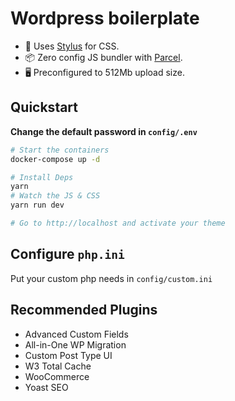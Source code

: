 # Wordpress boilerplate

- 💅 Uses [Stylus](http://stylus-lang.com/) for CSS.
- 📦 Zero config JS bundler with [Parcel](https://parceljs.org/).
- 🖥 Preconfigured to 512Mb upload size.

## Quickstart

**Change the default password in `config/.env`**

```bash
# Start the containers
docker-compose up -d

# Install Deps
yarn
# Watch the JS & CSS
yarn run dev

# Go to http://localhost and activate your theme
```

## Configure `php.ini`

Put your custom php needs in `config/custom.ini`

## Recommended Plugins

- Advanced Custom Fields
- All-in-One WP Migration
- Custom Post Type UI
- W3 Total Cache
- WooCommerce
- Yoast SEO
